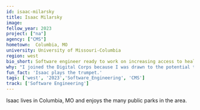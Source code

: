```yaml
---
id: isaac-milarsky
title: Isaac Milarsky
image: 
fellow_year: 2023
project: ["na"]
agency: ["CMS"]
hometown:  Columbia, MO
university: University of Missouri-Columbia
region: west
bio_short: Software engineer ready to work on increasing access to healthcare
why: "I joined the Digital Corps because I was drawn to the potential to help people with my skills and experience and to the potential to increase access to healthcare for people across the United States."
fun_fact: 'Isaac plays the trumpet.'
tags: ['west', '2023','Software_Engineering', 'CMS']
track: ['Software Engineering']
---
```


Isaac lives in Columbia, MO and enjoys the many public parks in the area. 
